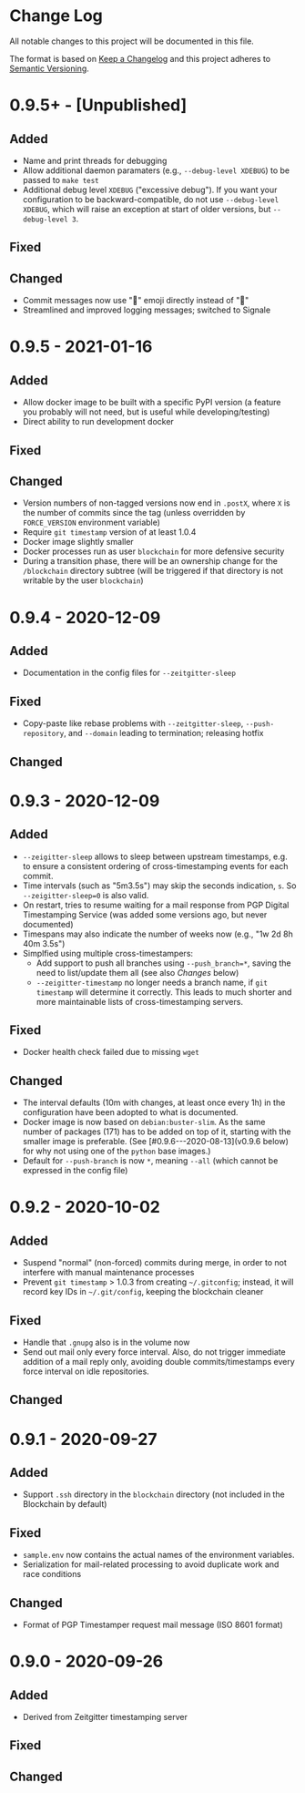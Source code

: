 # Change Log
All notable changes to this project will be documented in this file.

The format is based on [Keep a Changelog](https://keepachangelog.com/)
and this project adheres to [Semantic Versioning](https://semver.org/).


# 0.9.5+ - [Unpublished]
## Added
- Name and print threads for debugging
- Allow additional daemon paramaters (e.g., `--debug-level XDEBUG`) to be
  passed to `make test`
- Additional debug level `XDEBUG` ("excessive debug"). If you want your
  configuration to be backward-compatible, do not use `--debug-level XDEBUG`,
  which will raise an exception at start of older versions, but
  `--debug-level 3`.

## Fixed

## Changed
- Commit messages now use "🔗" emoji directly instead of ":link:"
- Streamlined and improved logging messages; switched to Signale


# 0.9.5 - 2021-01-16
## Added
- Allow docker image to be built with a specific PyPI version (a feature you
  probably will not need, but is useful while developing/testing)
- Direct ability to run development docker

## Fixed

## Changed
- Version numbers of non-tagged versions now end in `.postX`, where `X` is the
  number of commits since the tag (unless overridden by `FORCE_VERSION`
  environment variable)
- Require `git timestamp` version of at least 1.0.4
- Docker image slightly smaller
- Docker processes run as user `blockchain` for more defensive security
- During a transition phase, there will be an ownership change for the
  `/blockchain` directory subtree (will be triggered if that directory is not
  writable by the user `blockchain`)


# 0.9.4 - 2020-12-09
## Added
- Documentation in the config files for `--zeitgitter-sleep`

## Fixed
- Copy-paste like rebase problems with `--zeitgitter-sleep`,
  `--push-repository`, and `--domain` leading to termination; releasing hotfix

## Changed


# 0.9.3 - 2020-12-09
## Added
- `--zeigitter-sleep` allows to sleep between upstream timestamps, e.g.
  to ensure a consistent ordering of cross-timestamping events for each
  commit.
- Time intervals (such as "5m3.5s") may skip the seconds indication, `s`.
  So `--zeigitter-sleep=0` is also valid.
- On restart, tries to resume waiting for a mail response from PGP Digital
  Timestamping Service (was added some versions ago, but never documented)
- Timespans may also indicate the number of weeks now (e.g.,
  "1w 2d 8h 40m 3.5s")
- Simplfied using multiple cross-timestampers:
  * Add support to push all branches using `--push_branch=*`, saving the need
    to list/update them all (see also *Changes* below)
  * `--zeigitter-timestamp` no longer needs a branch name, if `git timestamp`
    will determine it correctly. This leads to much shorter and more
    maintainable lists of cross-timestamping servers.

## Fixed
- Docker health check failed due to missing `wget`

## Changed
- The interval defaults (10m with changes, at least once every 1h)
  in the configuration have been adopted to what is documented.
- Docker image is now based on `debian:buster-slim`. As the same number of
  packages (171) has to be added on top of it, starting with the smaller image
  is preferable. (See [#0.9.6---2020-08-13](v0.9.6 below) for why not using one
  of the `python` base images.)
- Default for `--push-branch` is now `*`, meaning `--all` (which cannot be
  expressed in the config file)


# 0.9.2 - 2020-10-02
## Added
- Suspend "normal" (non-forced) commits during merge, in order to not
  interfere with manual maintenance processes
- Prevent `git timestamp` > 1.0.3 from creating `~/.gitconfig`; instead, it
  will record key IDs in `~/.git/config`, keeping the blockchain cleaner

## Fixed
- Handle that `.gnupg` also is in the volume now
- Send out mail only every force interval. Also, do not trigger immediate
  addition of a mail reply only, avoiding double commits/timestamps every
  force interval on idle repositories.

## Changed


# 0.9.1 - 2020-09-27
## Added
- Support `.ssh` directory in the `blockchain` directory (not included in the
  Blockchain by default)

## Fixed
- `sample.env` now contains the actual names of the environment variables.
- Serialization for mail-related processing to avoid duplicate work and race
  conditions

## Changed
- Format of PGP Timestamper request mail message (ISO 8601 format)


# 0.9.0 - 2020-09-26
## Added
- Derived from Zeitgitter timestamping server

## Fixed

## Changed
